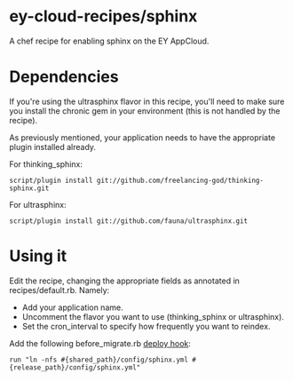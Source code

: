 ey-cloud-recipes/sphinx
========================

A chef recipe for enabling sphinx on the EY AppCloud.

Dependencies
============

If you're using the ultrasphinx flavor in this recipe, you'll need to make sure
you install the chronic gem in your environment (this is not handled by the recipe).

As previously mentioned, your application needs to have the appropriate plugin installed
already.

For thinking_sphinx:

    script/plugin install git://github.com/freelancing-god/thinking-sphinx.git

For ultrasphinx:

    script/plugin install git://github.com/fauna/ultrasphinx.git

Using it
========

Edit the recipe, changing the appropriate fields as annotated in recipes/default.rb.
Namely:

  * Add your application name.
  * Uncomment the flavor you want to use (thinking_sphinx or ultrasphinx).
  * Set the cron_interval to specify how frequently you want to reindex.

Add the following before_migrate.rb [deploy hook](http://docs.engineyard.com/appcloud/howtos/deployment/use-deploy-hooks-with-engine-yard-appcloud):

    run "ln -nfs #{shared_path}/config/sphinx.yml #{release_path}/config/sphinx.yml"